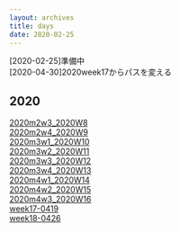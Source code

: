 ```yaml
---
layout: archives
title: days
date: 2020-02-25
---
```

[2020-02-25]準備中<br>
[2020-04-30]2020week17からパスを変える
## 2020
[2020m2w3_2020W8](https://kidokun153.github.io/days/archives/2020m2w3_2020W8)<br>
[2020m2w4_2020W9](https://kidokun153.github.io/days/archives/2020m2w4_2020W9)<br>
[2020m3w1_2020W10](https://kidokun153.github.io/days/archives/2020m3w1_2020W10)<br>
[2020m3w2_2020W11](https://kidokun153.github.io/days/archives/2020m3w2_2020W11)<br>
[2020m3w3_2020W12](https://kidokun153.github.io/days/archives/2020m3w3_2020W12)<br>
[2020m3w4_2020W13](https://kidokun153.github.io/days/archives/2020m3w4_2020W13)<br>
[2020m4w1_2020W14](https://kidokun153.github.io/days/archives/2020m4w1_2020W14)<br>
[2020m4w2_2020W15](https://kidokun153.github.io/days/archives/2020m4w2_2020W15)<br>
[2020m4w3_2020W16](https://kidokun153.github.io/days/archives/2020m4w3_2020W16)<br>
[week17-0419](https://kidokun153.github.io/days/archives/2020/week17-0419)<br>
[week18-0426](https://kidokun153.github.io/days/archives/2020/week18-0426)<br>